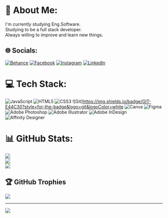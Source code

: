 # 💫 About Me:
I'm currently studying Eng.Software.<br>Studying to be a full stack developer.<br>Always willing to improve and learn new things.


## 🌐 Socials:
[![Behance](https://img.shields.io/badge/Behance-1769ff?logo=behance&logoColor=white)](https://www.behance.net/kauandesigner) [![Facebook](https://img.shields.io/badge/Facebook-%231877F2.svg?logo=Facebook&logoColor=white)](https://www.facebook.com/kauan.alexander.94/ ) [![Instagram](https://img.shields.io/badge/Instagram-%23E4405F.svg?logo=Instagram&logoColor=white)](https://instagram.com/kauansidestrike) [![LinkedIn](https://img.shields.io/badge/LinkedIn-%230077B5.svg?logo=linkedin&logoColor=white)](https://www.linkedin.com/in/kauan-alexander-260b32235/) 

# 💻 Tech Stack:
![JavaScript](https://img.shields.io/badge/javascript-%23323330.svg?style=for-the-badge&logo=javascript&logoColor=%23F7DF1E) ![HTML5](https://img.shields.io/badge/html5-%23E34F26.svg?style=for-the-badge&logo=html5&logoColor=white) ![CSS3](https://img.shields.io/badge/node.js-6DA55F?style=for-the-badge&logo=node.js&logoColor=white) ![Git]https://img.shields.io/badge/GIT-E44C30?style=for-the-badge&logo=git&logoColor=white ![Canva](https://img.shields.io/badge/Canva-%2300C4CC.svg?style=for-the-badge&logo=Canva&logoColor=white) 	![Figma](https://img.shields.io/badge/Adobe%20After%20Effects-9999FF.svg?style=for-the-badge&logo=Adobe%20After%20Effects&logoColor=white) ![Adobe Photoshop](https://img.shields.io/badge/adobephotoshop-%2331A8FF.svg?style=for-the-badge&logo=adobephotoshop&logoColor=white) ![Adobe Illustrator](https://img.shields.io/badge/adobeillustrator-%23FF9A00.svg?style=for-the-badge&logo=adobeillustrator&logoColor=white) ![Adobe InDesign](https://img.shields.io/badge/Adobe%20InDesign-49021F?style=for-the-badge&logo=adobeindesign&logoColor=white) ![Affinity Designer](https://img.shields.io/badge/affinitydesginer-%231B72BE.svg?style=for-the-badge&logo=affinity-designer&logoColor=white) 
# 📊 GitHub Stats:
![](https://github-readme-stats.vercel.app/api?username=madarafchave&theme=dark&hide_border=false&include_all_commits=false&count_private=false)<br/>
![](https://github-readme-streak-stats.herokuapp.com/?user=madarafchave&theme=dark&hide_border=false)<br/>
![](https://github-readme-stats.vercel.app/api/top-langs/?username=madarafchave&theme=dark&hide_border=false&include_all_commits=false&count_private=false&layout=compact)

## 🏆 GitHub Trophies
![](https://github-profile-trophy.vercel.app/?username=madarafchave&theme=radical&no-frame=false&no-bg=true&margin-w=4)

---
[![](https://visitcount.itsvg.in/api?id=madarafchave&icon=0&color=0)](https://visitcount.itsvg.in)

<!-- Proudly created with GPRM ( https://gprm.itsvg.in ) -->

